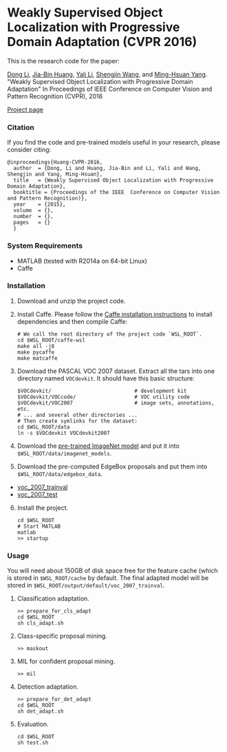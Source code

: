# Weakly Supervised Object Localization with Progressive Domain Adaptation (CVPR 2016)

This is the research code for the paper:

[Dong Li](https://sites.google.com/site/lidonggg930), [Jia-Bin Huang](https://sites.google.com/site/jbhuang0604), [Yali Li](https://www.researchgate.net/profile/Yali_Li3), [Shengjin Wang](http://www.ee.tsinghua.edu.cn/publish/eeen/3784/2010/20101219115601212198627/20101219115601212198627_.html), and [Ming-Hsuan Yang](http://faculty.ucmerced.edu/mhyang/). "Weakly Supervised Object Localization with Progressive Domain Adaptation" In Proceedings of IEEE Conference on Computer Vision and Pattern Recognition (CVPR), 2016

[Project page](https://sites.google.com/site/lidonggg930/wsl)

### Citation

If you find the code and pre-trained models useful in your research, please consider citing:

    @inproceedings{Huang-CVPR-2016,
      author  = {Dong, Li and Huang, Jia-Bin and Li, Yali and Wang, Shengjin and Yang, Ming-Hsuan},
      title   = {Weakly Supervised Object Localization with Progressive Domain Adaptation},
      booktitle = {Proceedings of the IEEE  Conference on Computer Vision and Pattern Recognition)},
      year    = {2015},
      volume  = {},
      number  = {},
      pages   = {}  
      }

### System Requirements

- MATLAB (tested with R2014a on 64-bit Linux)
- Caffe

### Installation

1. Download and unzip the project code.

2. Install Caffe. Please follow the [Caffe installation instructions](http://caffe.berkeleyvision.org/installation.html) to install dependencies and then compile Caffe:

    ```
    # We call the root directory of the project code `WSL_ROOT`.
    cd $WSL_ROOT/caffe-wsl
    make all -j8
    make pycaffe
    make matcaffe
    ```

3. Download the PASCAL VOC 2007 dataset. Extract all the tars into one directory named `VOCdevkit`. It should have this basic structure: 

    ```
    $VOCdevkit/                           # development kit
    $VOCdevkit/VOCcode/                   # VOC utility code
    $VOCdevkit/VOC2007                    # image sets, annotations, etc.
    # ... and several other directories ...
    # Then create symlinks for the dataset:
    cd $WSL_ROOT/data
    ln -s $VOCdevkit VOCdevkit2007
    ```

4. Download the [pre-trained ImageNet model](http://dl.caffe.berkeleyvision.org/bvlc_reference_caffenet.caffemodel) and put it into `$WSL_ROOT/data/imagenet_models`.

5. Download the pre-computed EdgeBox proposals and put them into `$WSL_ROOT/data/edgebox_data`.

- [voc_2007_trainval](https://drive.google.com/open?id=0BynEQyOSGRoSR0pYaVFNYkpkUVU)
- [voc_2007_test](https://drive.google.com/open?id=0BynEQyOSGRoSbzhGbjM0RE5yNXM)

6. Install the project.

    ```
    cd $WSL_ROOT
    # Start MATLAB
    matlab
    >> startup
    ```

### Usage

You will need about 150GB of disk space free for the feature cache (which is stored in `$WSL_ROOT/cache` by default. The final adapted model will be stored in `$WSL_ROOT/output/default/voc_2007_trainval`.

1. Classification adaptation.

    ```
    >> prepare_for_cls_adapt
    cd $WSL_ROOT
    sh cls_adapt.sh
    ```

2. Class-specific proposal mining.

    ```
    >> maskout
    ```

3. MIL for confident proposal mining.

    ```
    >> mil
    ```

4. Detection adaptation.

    ```
    >> prepare_for_det_adapt
    cd $WSL_ROOT
    sh det_adapt.sh
    ```

5. Evaluation.

    ```
    cd $WSL_ROOT
    sh test.sh
    ```

